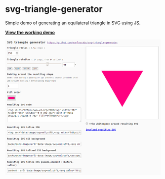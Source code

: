 # svg-triangle-generator
Simple demo of generating an equilateral triangle in SVG using JS.

**[View the working demo](http://htmlpreview.github.io/?https://github.com/carloscabo/svg-triangle-generator/blob/master/index.html)**

<img src="screenshot-down.png" alt="">
